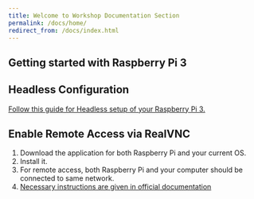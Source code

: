 ```yaml
---
title: Welcome to Workshop Documentation Section
permalink: /docs/home/
redirect_from: /docs/index.html
---
```


## Getting started with Raspberry Pi 3


## Headless Configuration

[Follow this guide for Headless setup of your Raspberry Pi 3. ](https://caffinc.github.io/2016/12/raspberry-pi-3-headless/)

## Enable Remote Access via RealVNC

1. Download the application for both Raspberry Pi and your current OS.
2. Install it.
3. For remote access, both Raspberry Pi and your computer should be connected to same network. 
4. [Necessary instructions are given in official documentation](https://www.realvnc.com/en/connect/docs/debian-install-remove.html)